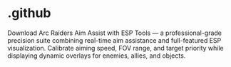 # .github
Download Arc Raiders Aim Assist with ESP Tools — a professional-grade precision suite combining real-time aim assistance and full-featured ESP visualization. Calibrate aiming speed, FOV range, and target priority while displaying dynamic overlays for enemies, allies, and objects.
